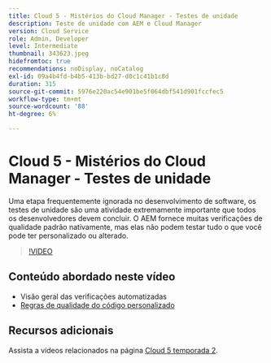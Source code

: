```yaml
---
title: Cloud 5 - Mistérios do Cloud Manager - Testes de unidade
description: Teste de unidade com AEM e Cloud Manager
version: Cloud Service
role: Admin, Developer
level: Intermediate
thumbnail: 343623.jpeg
hidefromtoc: true
recommendations: noDisplay, noCatalog
exl-id: 09a4b4fd-b4b5-413b-bd27-d0c1c41b1c8d
duration: 315
source-git-commit: 5976e220ac54e901be5f064dbf541d901fccfec5
workflow-type: tm+mt
source-wordcount: '88'
ht-degree: 6%

---
```


# Cloud 5 - Mistérios do Cloud Manager - Testes de unidade

Uma etapa frequentemente ignorada no desenvolvimento de software, os testes de unidade são uma atividade extremamente importante que todos os desenvolvedores devem concluir. O AEM fornece muitas verificações de qualidade padrão nativamente, mas elas não podem testar tudo o que você pode ter personalizado ou alterado.

>[!VIDEO](https://video.tv.adobe.com/v/343623?quality=12&learn=on)

## Conteúdo abordado neste vídeo

+ Visão geral das verificações automatizadas
+ [Regras de qualidade do código personalizado](https://experienceleague.adobe.com/docs/experience-manager-cloud-service/content/implementing/using-cloud-manager/test-results/custom-code-quality-rules.html)

## Recursos adicionais

Assista a vídeos relacionados na página [Cloud 5 temporada 2](../cloud5-season-2.md).
